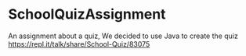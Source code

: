 # SchoolQuizAssignment
An assignment about a quiz, We decided to use Java to create the quiz
https://repl.it/talk/share/School-Quiz/83075
